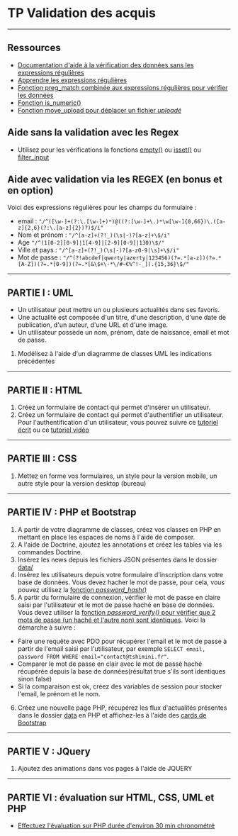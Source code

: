 # TP Validation des acquis

---

## Ressources

- [Documentation d'aide à la vérification des données sans les expressions régulières](https://www.php.net/manual/fr/function.filter-var.php)
- [Apprendre les expressions régulières](https://regexlearn.com/fr/learn/regex101)
- [Fonction preg_match combinée aux expressions régulières pour vérifier les données](https://www.php.net/manual/fr/function.preg-match)
- [Fonction is_numeric()](https://www.php.net/manual/fr/function.is-numeric.php)
- [Fonction move_upload pour déplacer un fichier *uploadé*](https://www.php.net/manual/fr/function.move-uploaded-file.php)

## Aide sans la validation avec les Regex

- Utilisez pour les vérifications la fonctions [empty()](https://www.php.net/manual/fr/function.empty) ou [isset()](https://www.php.net/manual/fr/function.isset.php) ou [filter_input](https://www.php.net/manual/fr/function.filter-input.php)

## Aide avec validation via les REGEX (en bonus et en option)

Voici des expressions régulières pour les champs du formulaire :
- email : `"/^([\w-]+(?:\.[\w-]+)*)@((?:[\w-]+\.)*\w[\w-]{0,66})\.([a-z]{2,6}(?:\.[a-z]{2})?)$/i"`
- Nom et prénom :  `"/^[a-z]+(?!_)(\s|-)?[a-z]+\$/i"`
- Age `"/^(1[0-2][0-9]|1[4-9]|[2-9][0-9]|130)\$/"`
- Ville et pays : `"/^[a-z]+(?!_)(\s|-)?[a-z0-9|\s]+\$/i"`
- Mot de passe : `"/^(?!abcdef|qwerty|azerty|123456)(?=.*[a-z])(?=.*[A-Z])(?=.*[0-9])(?=.*[&\$+\-*\/#~€%^!-_]).{15,36}\$/"`

---

## PARTIE I : UML

- Un utilisateur peut mettre un ou plusieurs actualités dans ses favoris.
- Une actualité est composée d'un titre, d'une description, d'une date de publication, d'un auteur, d'une URL et d'une image.
- Un utilisateur possède un nom, prénom, date de naissance, email et mot de passe.

1. Modélisez à l'aide d'un diagramme de classes UML les indications précédentes

---

## PARTIE II : HTML

1. Créez un formulaire de contact qui permet d'insérer un utilisateur.
2. Créez un formulaire de contact qui permet d'authentifier un utilisateur.
Pour l'authentification d'un utilisateur, vous pouvez suivre ce [tutoriel écrit](https://www.pierre-giraud.com/php-mysql-apprendre-coder-cours/session-definition-utilisation/) ou ce [tutoriel vidéo](https://www.youtube.com/watch?v=j0a1kQpELRo)

---

## PARTIE III : CSS

1. Mettez en forme vos formulaires, un style pour la version mobile, un autre style pour la version desktop (bureau)

---

## PARTIE IV : PHP et Bootstrap

1. A partir de votre diagramme de classes, créez vos classes en PHP en mettant en place les espaces de noms à l'aide de composer.
2. A l'aide de Doctrine, ajoutez les annotations et créez les tables via les commandes Doctrine.
3. Insérez les news depuis les fichiers JSON présentes dans le dossier [data/](./data)
4. Insérez les utilisateurs depuis votre formulaire d'inscription dans votre base de données.
Vous devez hacher le mot de passe, pour cela, vous pouvez utilisez la [fonction *password_hash()*](https://www.php.net/manual/fr/function.password-hash)
5. A partir du formulaire de connexion, vérifier le mot de passe en claire saisi par l'utilisateur et le mot de passe haché en base de données. Vous devez utiliser la [fonction *password_verify()* pour vérifier que 2 mots de passe (un haché et l'autre non) sont identiques](https://www.php.net/manual/fr/function.password-verify.php).
Voici la démarche à suivre : 
- Faire une requête avec PDO pour récupérer l'email et le mot de passe à partir de l'email saisi par l'utilisateur, par exemple `SELECT email, password FROM WHERE email="contact@tshimini.fr"`.
- Comparer le mot de passe en clair avec le mot de passé haché récupérée depuis la base de données(résultat true s'ils sont identiques sinon false)
- Si la comparaison est ok, créez des variables de session pour stocker l'email, le prénom et le nom.

6. Créez une nouvelle page PHP, récupérez les flux d'actualités présentes dans le dossier [data](./data/) en PHP et affichez-les à l'aide des [cards de Bootstrap](https://getbootstrap.com/docs/5.0/components/card/)

---

## PARTIE V : JQuery

1. Ajoutez des animations dans vos pages à l'aide de JQUERY

---

## PARTIE VI : évaluation sur HTML, CSS, UML et PHP

- [Effectuez l'évaluation sur PHP durée d'environ 30 min chronométré](https://docs.google.com/forms/d/e/1FAIpQLSfiD4NhWpcptSJ3xihZiojCz73UR1eTWtYIskQ3G2uscNDA0w/viewform)

